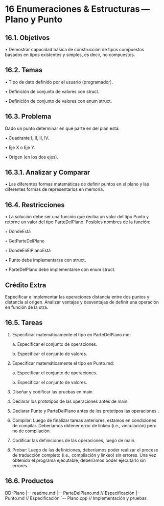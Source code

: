 # 16 Enumeraciones & Estructuras —Plano y Punto
## 16.1. Objetivos
• Demostrar capacidad básica de construcción de tipos compuestos basados
en tipos existentes y simples, es decir, no compuestos.
## 16.2. Temas

• Tipo de dato definido por el usuario (programador).

• Definición de conjunto de valores con struct.

• Definición de conjunto de valores con enum struct.

## 16.3. Problema
Dado un punto determinar en qué parte en del plan está:

• Cuadrante I, II, II, IV.

• Eje X o Eje Y.

• Origen (en los dos ejes).

## 16.3.1. Analizar y Comparar
• Las diferentes formas matemáticas de definir puntos en el plano y las
diferentes formas de representarlos en memoria.

## 16.4. Restricciones
• La solución debe ser una función que reciba un valor del tipo Punto y retorne
un valor del tipo ParteDelPlano. Posibles nombres de la función:

◦ DóndeEstá

◦ GetParteDelPlano

◦ DondeEnElPlanoEstá

• Punto debe implementarse con struct.

• ParteDelPlano debe implementarse con enum struct.

## Crédito Extra
Especificar e implementar las operaciones distancia entre
dos puntos y distancia al origen.
Analizar ventajas y desventajas de definir una operación
en función de la otra.

## 16.5. Tareas
1. Especificar matemáticamente el tipo en ParteDelPlano.md:

    a. Especificar el conjunto de operaciones.

    b. Especificar el conjunto de valores.

2. Especificar matemáticamente el tipo en Punto.md:

    a. Especificar el conjunto de operaciones.

    b. Especificar el conjunto de valores.

3. Diseñar y codificar las pruebas en main.

4. Declarar los prototipos de las operaciones antes de main.

5. Declarar Punto y ParteDelPlano antes de los prototipos las operaciones .

6. Compilar: Luego de finalizar tareas anteriores, estamos en condiciones de
compilar. Deberíamos obtener error de linkeo (i.e., vinculación) pero no de
compilación.

7. Codificar las definiciones de las operaciones, luego de main.

8. Probar: Luego de las definiciones, deberíamos poder realizar el proceso de
traducción completo (i.e., compilación y linkeo) sin errores. Una vez obtenido
el programa ejecutable, deberíamos poder ejecutarlo sin errores.

## 16.6. Productos
DD-Plano
 |-- readme.md
 |-- ParteDelPlano.md // Especificación
 |-- Punto.md // Especificación
 `-- Plano.cpp // Implementación y pruebas


